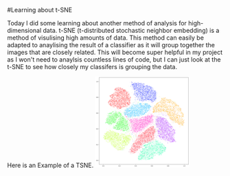 #Learning about t-SNE 

Today I did some learning about another method of analysis for high-dimensional data. t-SNE (t-distributed stochastic neighbor embedding) is a method of visulising high amounts of data. This method can easily be adapted to anaylising the result of a classifier as it will group together the images that are closely related. This will become super helpful in my project as I won't need to anaylsis countless lines of code, but I can just look at the t-SNE to see how closely my classifers is grouping the data. 

Here is an Example of a TSNE. 
![TSNE Example](images/T-SNE_Embedding_of_MNIST.png)
